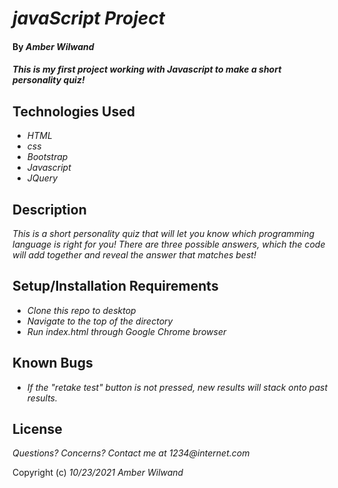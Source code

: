 # _javaScript Project_

#### By _**Amber Wilwand**_

#### _This is my first project working with Javascript to make a short personality quiz!_

## Technologies Used

* _HTML_
* _css_
* _Bootstrap_
* _Javascript_
* _JQuery_

## Description

_This is a short personality quiz that will let you know which programming language is right for you! There are three possible answers, which the code will add together and reveal the answer that matches best!_

## Setup/Installation Requirements

* _Clone this repo to desktop_
* _Navigate to the top of the directory_
* _Run index.html through Google Chrome browser_

## Known Bugs

* _If the "retake test" button is not pressed, new results will stack onto past results._



## License

_Questions? Concerns? Contact me at 1234@internet.com_

Copyright (c) _10/23/2021_ _Amber Wilwand_
